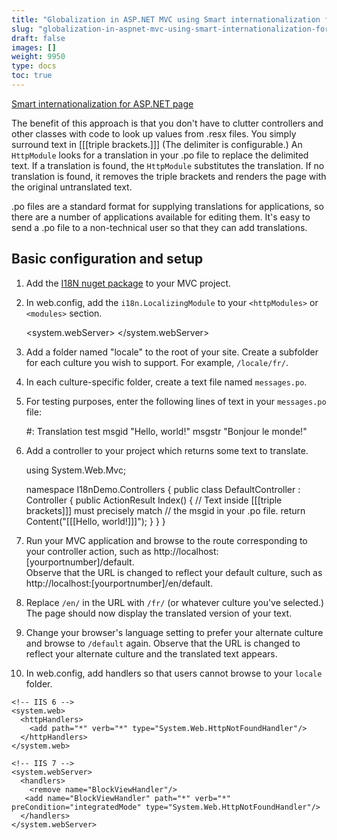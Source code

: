 ```yaml
---
title: "Globalization in ASP.NET MVC using Smart internationalization for ASP.NET"
slug: "globalization-in-aspnet-mvc-using-smart-internationalization-for-aspnet"
draft: false
images: []
weight: 9950
type: docs
toc: true
---
```


[Smart internationalization for ASP.NET page](https://github.com/turquoiseowl/i18n)

The benefit of this approach is that you don't have to clutter controllers and other classes with code to look up values from .resx files. You simply surround text in [[[triple brackets.]]] (The delimiter is configurable.) An `HttpModule` looks for a translation in your .po file to replace the delimited text. If a translation is found, the `HttpModule` substitutes the translation. If no translation is found, it removes the triple brackets and renders the page with the original untranslated text.

.po files are a standard format for supplying translations for applications, so there are a number of applications available for editing them. It's easy to send a .po file to a non-technical user so that they can add translations.

## Basic configuration and setup
 1. Add the [I18N nuget package][1] to your MVC project.
 2. In web.config, add the `i18n.LocalizingModule` to your `<httpModules>` or `<modules>` section.  


    <!-- IIS 6 -->
    <httpModules>
      <add name="i18n.LocalizingModule" type="i18n.LocalizingModule, i18n" />
    </httpModules>

    <!-- IIS 7 -->
    <system.webServer> 
      <modules>
        <add name="i18n.LocalizingModule" type="i18n.LocalizingModule, i18n" />
      </modules>
    </system.webServer>

 3. Add a folder named "locale" to the root of your site. Create a subfolder for each culture you wish to support. For example, `/locale/fr/`.
 4. In each culture-specific folder, create a text file named `messages.po`.
 5. For testing purposes, enter the following lines of text in your `messages.po` file:


    #: Translation test
    msgid "Hello, world!"
    msgstr "Bonjour le monde!"

 6. Add a controller to your project which returns some text to translate.


    using System.Web.Mvc;

    namespace I18nDemo.Controllers
    {
        public class DefaultController : Controller
        {
            public ActionResult Index()
            {
                // Text inside [[[triple brackets]]] must precisely match
                // the msgid in your .po file.
                return Content("[[[Hello, world!]]]");
            }
        }
    }

 7. Run your MVC application and browse to the route corresponding to your controller action, such as http://localhost:[yourportnumber]/default.  
Observe that the URL is changed to reflect your default culture, such as  
http://localhost:[yourportnumber]/en/default.
 8. Replace `/en/` in the URL with `/fr/` (or whatever culture you've selected.) The page should now display the translated version of your text.
 9. Change your browser's language setting to prefer your alternate culture and browse to `/default` again. Observe that the URL is changed to reflect your alternate culture and the translated text appears.
 10. In web.config, add handlers so that users cannot browse to your `locale` folder.  


    <!-- IIS 6 -->
    <system.web>
      <httpHandlers>
        <add path="*" verb="*" type="System.Web.HttpNotFoundHandler"/>
      </httpHandlers>
    </system.web>
   
    <!-- IIS 7 -->
    <system.webServer>
      <handlers>
        <remove name="BlockViewHandler"/>
       <add name="BlockViewHandler" path="*" verb="*" preCondition="integratedMode" type="System.Web.HttpNotFoundHandler"/>
      </handlers>
    </system.webServer>

[1]: https://www.nuget.org/packages/I18N/


